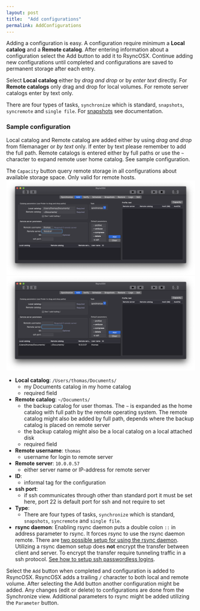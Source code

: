 ```yaml
---
layout: post
title:  "Add configurations"
permalink: AddConfigurations
---
```

Adding a configuration is easy. A configuration require minimum a **Local catalog** and a **Remote catalog**. After entering information about a configuration select the Add button to add it to RsyncOSX. Continue adding new configurations until completed and configurations are saved to permanent storage after each entry.

Select **Local catalog** either by *drag and drop* or by *enter text* directly. For **Remote catalogs** only drag and drop for local volumes. For remote server catalogs enter by text only.

There are four types of tasks, `synchronize` which is standard, `snapshots`, `syncremote` and `single file`. For [snapshots](/Snapshots) see documentation.

### Sample configuration

Local catalog and Remote catalog are added either by using *drag and drop* from filemanager or *by text* only. If enter by text please remember to add the full path. Remote catalogs is entered either by full paths or use the `~` character to expand remote user home catalog. See sample configuration.

The `Capacity` button query remote storage in all configurations about available storage space. Only valid for remote hosts.
![](/images/RsyncOSX/master/add/add.png)
![](/images/RsyncOSX/master/add/add2.png)
- **Local catalog**: `/Users/thomas/Documents/`
  - my Documents catalog in my home catalog
  - required field
- **Remote catalog**: `~/Documents/`
  - the backup catalog for user thomas. The `~` is expanded as the home catalog with full path by the remote operating system. The remote catalog might also be added by full path, depends where the backup catalog is placed on remote server
  - the backup catalog might also be a local catalog on a local attached disk
  - required field
- **Remote username**: `thomas`
  - username for login to remote server
- **Remote server**: `10.0.0.57`
  - either server name or IP-address for remote server
- **ID**:
    - informal tag for the configuration
- **ssh port**:
  - if ssh communicates through other than standard port it must be set here, port 22 is default port for ssh and not require to set
- **Type**:
    - There are four types of tasks, `synchronize` which is standard, `snapshots`, `syncremote` and `single file`.
- **rsync daemon**:
    Enabling rsync daemon puts a double colon `::` in address parameter to rsync. It forces rsync to use the rsync daemon remote. There are [two possible setup for using the rsync daemon](/Rsyncdaemon). Utilizing a rsync daemon setup does **not** encrypt the transfer between client and server. To encrypt the transfer require tunneling traffic in a ssh protocol. [See how to setup ssh passwordless logins](/Remotelogins).

Select the `Add` button when completed and configuration is added to RsyncOSX. RsyncOSX adds a trailing `/` character to both local and remote volume. After selecting the Add button another configuration might be added. Any changes (edit or delete) to configurations are done from the Synchronize view. Additional parameters to rsync might be added utilizing the `Parameter` button.

